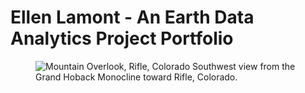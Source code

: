 # Ellen Lamont - An Earth Data Analytics Project Portfolio

<figure>
  <img src = "D:\1_Meetings\EDA_UCB\Bootcamp_Fall2023\Portfolio\IMG_0039.JPG"
       alt = "Mountain Overlook, Rifle, Colorado"
  <figcaption> Southwest view from the Grand Hoback Monocline toward Rifle, Colorado. </figcaption>
</figure>
